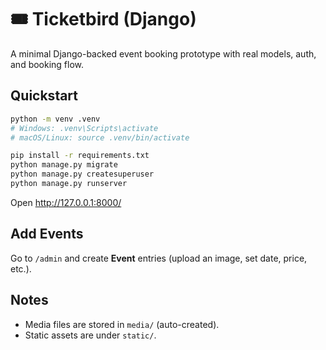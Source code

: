 # 🎟️ Ticketbird (Django)

A minimal Django-backed event booking prototype with real models, auth, and booking flow.

## Quickstart
```bash
python -m venv .venv
# Windows: .venv\Scripts\activate
# macOS/Linux: source .venv/bin/activate

pip install -r requirements.txt
python manage.py migrate
python manage.py createsuperuser
python manage.py runserver
```

Open http://127.0.0.1:8000/

## Add Events
Go to `/admin` and create **Event** entries (upload an image, set date, price, etc.).

## Notes
- Media files are stored in `media/` (auto-created).
- Static assets are under `static/`.
